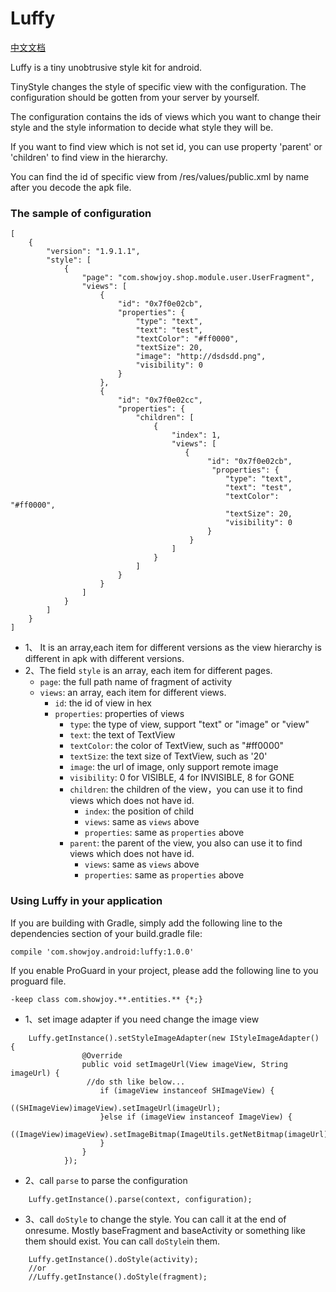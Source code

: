 # Luffy

[中文文档](https://github.com/ShowJoy-com/Luffy/wiki/Luffy%E4%B8%AD%E6%96%87%E6%96%87%E6%A1%A3)

Luffy is a tiny unobtrusive style kit for android.

TinyStyle changes the style of specific view with the configuration. The configuration should be gotten from your server by yourself.

The configuration contains the ids of views which you want to change their style and the style information to decide what style they will be.

If you want to find view which is not set id, you can use property 'parent' or 'children' to find view in the hierarchy.

You can find the id of specific view from /res/values/public.xml by name after you decode the apk file.

### The sample of configuration

```
[
    {
        "version": "1.9.1.1",
        "style": [
            {
                "page": "com.showjoy.shop.module.user.UserFragment",
                "views": [
                    {
                        "id": "0x7f0e02cb",
                        "properties": {
                            "type": "text",
                            "text": "test",
                            "textColor": "#ff0000",
                            "textSize": 20,
                            "image": "http://dsdsdd.png",
                            "visibility": 0
                        }
                    },
                    {
                        "id": "0x7f0e02cc",
                        "properties": {
                            "children": [
                                {
                                    "index": 1,
                                    "views": [
                                       {
                                            "id": "0x7f0e02cb",
                                             "properties": {
                                                "type": "text",
                                                "text": "test",
                                                "textColor": "#ff0000",
                                                "textSize": 20,
                                                "visibility": 0
                                            }
                                        }
                                    ]
                                }
                            ]
                        }
                    }
                ]
            }
        ]
    }
]
```
- 1、 It is an array,each item for different versions as the view hierarchy is different in apk with different versions.
- 2、The field `style` is an array, each item for different pages.
	- `page`: the full path name of fragment of activity
	- `views`: an array, each item for different views.
		- `id`: the id of view in hex
		- `properties`: properties of views
			- `type`: the type of view, support "text" or "image" or "view"
			- `text`: the text of TextView
			- `textColor`: the color of TextView, such as "#ff0000"
			- `textSize`: the text size of TextView, such as '20'
            - `image`: the url of image, only support remote image
            - `visibility`: 0 for VISIBLE,  4 for INVISIBLE, 8 for GONE
            - `children`: the children of the view，you can use it to find views which does not have id.
	            - `index`: the position of  child
	            - `views`: same as `views` above
	            - `properties`: same as `properties` above
            - `parent`: the parent of the view, you also can use it to find views which does not have id.
	            - `views`: same as `views` above
	            - `properties`: same as `properties` above

### Using Luffy in your application

If you are building with Gradle, simply add the following line to the dependencies section of your build.gradle file:

	compile 'com.showjoy.android:luffy:1.0.0'

If you enable ProGuard in your project, please add the following line to you proguard file.

    -keep class com.showjoy.**.entities.** {*;}

- 1、set image adapter if you need change the image view
```
	Luffy.getInstance().setStyleImageAdapter(new IStyleImageAdapter() {
                @Override
                public void setImageUrl(View imageView, String imageUrl) {
                 //do sth like below...
                    if (imageView instanceof SHImageView) {
                        ((SHImageView)imageView).setImageUrl(imageUrl);
                    }else if (imageView instanceof ImageView) {
                        ((ImageView)imageView).setImageBitmap(ImageUtils.getNetBitmap(imageUrl));
                    }
                }
            });
```
- 2、call `parse` to parse the configuration
```
	Luffy.getInstance().parse(context, configuration);
```
- 3、call `doStyle` to change the style. You can call it at the end of onresume. Mostly baseFragment and baseActivity or something like them should exist. You can call `doStyle`in them.
```
	Luffy.getInstance().doStyle(activity);
	//or
	//Luffy.getInstance().doStyle(fragment);
```



